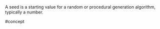 A seed is a starting value for a random or procedural generation algorithm, typically a number.



#concept 